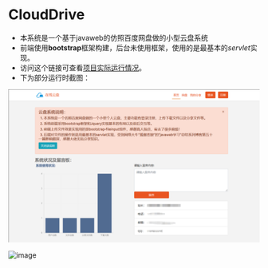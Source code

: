 # CloudDrive
* 本系统是一个基于javaweb的仿照百度网盘做的小型云盘系统 
* 前端使用**bootstrap**框架构建，后台未使用框架，使用的是最基本的*servlet*实现。
* 访问这个链接可查看[项目实际运行情况](http://47.107.160.68:8080/CloudDrive/)。
* 下为部分运行时截图：

![image](https://github.com/magentaLi/CloudDrive/blob/master/screenshots/img_1.png)

![image](https://github.com/magentaLi/CloudDrive/blob/master/screenshots/img_2.png)



